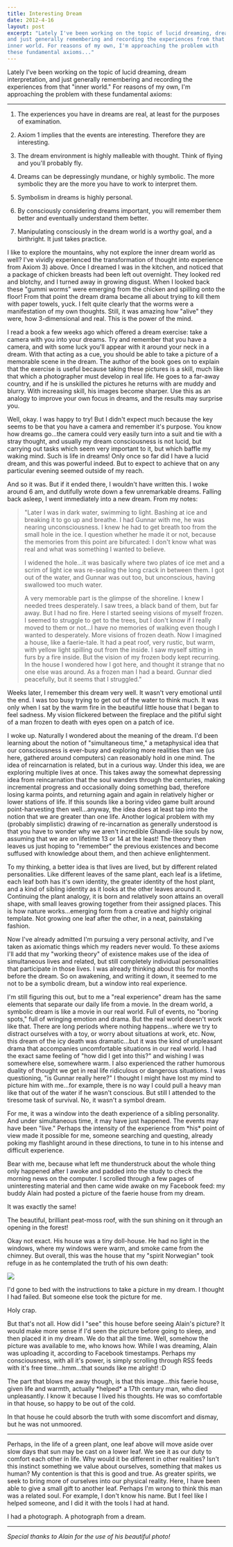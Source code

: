 ```yaml
---
title: Interesting Dream
date: 2012-4-16
layout: post
excerpt: "Lately I've been working on the topic of lucid dreaming, dream interpretation,
and just generally remembering and recording the experiences from that
inner world. For reasons of my own, I'm approaching the problem with
these fundamental axioms..."
---
```


Lately I've been working on the topic of lucid dreaming, dream interpretation,
and just generally remembering and recording the experiences from that
"inner world." For reasons of my own, I'm approaching the problem with
these fundamental axioms:

---  
  
1) The experiences you have in dreams are real, at least for the purposes
of examination.
  
  
2) Axiom 1 implies that the events are interesting. Therefore they are
interesting.
  
  
3) The dream environment is highly malleable with thought. Think of flying
and you'll probably fly.
  
  
4) Dreams can be depressingly mundane, or highly symbolic. The more symbolic
they are the more you have to work to interpret them.
  
  
5) Symbolism in dreams is highly personal.
  
  
6) By consciously considering dreams important, you will remember them
better and eventually understand them better.
  
  
7) Manipulating consciously in the dream world is a worthy goal, and a
birthright. It just takes practice.
  
  
I like to explore the mountains, why not explore the inner dream world
as well? I've vividly experienced the transformation of thought into experience
from Axiom 3) above. Once I dreamed I was in the kitchen, and noticed that
a package of chicken breasts had been left out overnight. They looked red
and blotchy, and I turned away in growing disgust. When I looked back these
"gummi worms" were emerging from the chicken and spilling onto the floor!
From that point the dream drama became all about trying to kill them with
paper towels, yuck. I felt quite clearly that the worms were a manifestation
of my own thoughts. Still, it was amazing how "alive" they were, how 3-dimensional
and real. This is the power of the mind.
  
  
I read a book a few weeks ago which offered a dream exercise: take a camera
with you into your dreams. Try and remember that you have a camera, and
with some luck you'll appear with it around your neck in a dream. With
that acting as a cue, you should be able to take a picture of a memorable
scene in the dream. The author of the book goes on to explain that the
exercise is useful because taking these pictures is a skill, much like
that which a photographer must develop in real life. He goes to a far-away
country, and if he is unskilled the pictures he returns with are muddy
and blurry. With increasing skill, his images become sharper. Use this
as an analogy to improve your own focus in dreams, and the results may
surprise you.
  
  
Well, okay. I was happy to try! But I didn't expect much because the key
seems to be that you have a camera and remember it's purpose. You know
how dreams go...the camera could very easily turn into a suit and tie with
a stray thought, and usually my dream consciousness is not lucid, but carrying
out tasks which seem very important to it, but which baffle my waking mind.
Such is life in dreams! Only once so far did I have a lucid dream, and
this was powerful indeed. But to expect to achieve that on any particular
evening seemed outside of my reach.
  
  
And so it was. But if it ended there, I wouldn't have written this. I
woke around 6 am, and dutifully wrote down a few unremarkable dreams. Falling
back asleep, I went immediately into a new dream. From my notes:
  
  

> "Later I was in dark water, swimming to light. Bashing at ice and breaking
> it to go up and breathe. I had Gunnar with me, he was nearing unconsciousness.
> I knew he had to get breath too from the small hole in the ice. I question
> whether he made it or not, because the memories from this point are bifurcated:
> I don't know what was real and what was something I wanted to believe.
>   
>   
> I widened the hole...it was basically where two plates of ice met and
> a scrim of light ice was re-sealing the long crack in between them. I got
> out of the water, and Gunnar was out too, but unconscious, having swallowed
> too much water.
>   
>   
> A very memorable part is the glimpse of the shoreline. I knew I needed
> trees desperately. I saw trees, a black band of them, but far away. But
> I had no fire. Here I started seeing visions of myself frozen. I seemed
> to struggle to get to the trees, but I don't know if I really moved to
> them or not...I have no memories of walking even though I wanted to desperately.
> More visions of frozen death. Now I imagined a house, like a faerie-tale.
> It had a peat roof, very rustic, but warm, with yellow light spilling out
> from the inside. I saw myself sitting in furs by a fire inside. But the
> vision of my frozen body kept recurring. In the house I wondered how I
> got here, and thought it strange that no one else was around. As a frozen
> man I had a beard. Gunnar died peacefully, but it seems that I struggled."

  
Weeks later, I remember this dream very well. It wasn't very emotional
until the end. I was too busy trying to get out of the water to think much.
It was only when I sat by the warm fire in the beautiful little house that
I began to feel sadness. My vision flickered between the fireplace and
the pitiful sight of a man frozen to death with eyes open on a patch of
ice.
  
  
I woke up. Naturally I wondered about the meaning of the dream. I'd been
learning about the notion of "simultaneous time," a metaphysical idea that
our consciousness is ever-busy and exploring more realities than we (us
here, gathered around computers) can reasonably hold in one mind. The idea
of reincarnation is related, but in a curious way. Under this idea, we
are exploring multiple lives at once. This takes away the somewhat depressing
idea from reincarnation that the soul wanders through the centuries, making
incremental progress and occasionally doing something bad, therefore losing
karma points, and returning again and again in relatively higher or lower
stations of life. If this sounds like a boring video game built around
point-harvesting then well...anyway, the idea does at least tap into the
notion that we are greater than one life. Another logical problem with
my (probably simplistic) drawing of re-incarnation as generally understood
is that you have to wonder why we aren't incredible Ghandi-like souls by
now, assuming that we are on lifetime 13 or 14 at the least! The theory
then leaves us just hoping to "remember" the previous existences and become
suffused with knowledge about them, and then achieve enlightenment.
  
  
To my thinking, a better idea is that lives are lived, but by different
related personalities. Like different leaves of the same plant, each leaf
is a lifetime, each leaf both has it's own identity, the greater identity
of the host plant, and a kind of sibling identity as it looks at the other
leaves around it. Continuing the plant analogy, it is born and relatively
soon attains an overall shape, with small leaves growing together from
their assigned places. This is how nature works...emerging form from a
creative and highly original template. Not growing one leaf after the other,
in a neat, painstaking fashion.
  
  
Now I've already admitted I'm pursuing a very personal activity, and I've
taken as axiomatic things which my readers never would. To these axioms
I'll add that my "working theory" of existence makes use of the idea of
simultaneous lives and related, but still completely individual personalities
that participate in those lives. I was already thinking about this for
months before the dream. So on awakening, and writing it down, it seemed
to me not to be a symbolic dream, but a window into real experience.
  
  
I'm still figuring this out, but to me a "real experience" dream has the
same elements that separate our daily life from a movie. In the dream world,
a symbolic dream is like a movie in our real world. Full of events, no
"boring spots," full of wringing emotion and drama. But the real world
doesn't work like that. There are long periods where nothing happens...where
we try to distract ourselves with a toy, or worry about situations at work,
etc. Now, this dream of the icy death was dramatic...but it was the kind
of unpleasant drama that accompanies uncomfortable situations in our real
world. I had the exact same feeling of "how did I get into this?" and wishing
I was somewhere else, somewhere warm. I also experienced the rather humorous
duality of thought we get in real life ridiculous or dangerous situations.
I was questioning, "is Gunnar really here?" I thought I might have lost
my mind to picture him with me...for example, there is no way I could pull
a heavy man like that out of the water if he wasn't conscious. But still
I attended to the tiresome task of survival. No, it wasn't a symbol dream.
  
  
For me, it was a window into the death experience of a sibling personality.
And under simultaneous time, it may have just happened. The events may
have been "live." Perhaps the intensity of the experience from \*his\* point
of view made it possible for me, someone searching and questing, already
poking my flashlight around in these directions, to tune in to his intense
and difficult experience.
  
  
Bear with me, because what left me thunderstruck about the whole thing
only happened after I awoke and padded into the study to check the morning
news on the computer. I scrolled through a few pages of uninteresting material
and then came wide awake on my Facebook feed: my buddy Alain had posted
a picture of the faerie house from my dream.
  
  
It was exactly the same!
  
  
The beautiful, brilliant peat-moss roof, with the sun shining on it through
an opening in the forest!
  
  
Okay not exact. His house was a tiny doll-house. He had no light in the
windows, where my windows were warm, and smoke came from the chimney. But
overall, this was the house that my "spirit Norwegian" took refuge in as
he contemplated the truth of his own death:
  

  
[![](http://farm8.static.flickr.com/7234/6937114232_b300d6bc10_b.jpg)](http://www.flickr.com/photos/ripsawridge/6937114232/)
  
  
I'd gone to bed with the instructions to take a picture in my dream. I
thought I had failed. But someone else took the picture for me.
  
  
Holy crap.
  
  
But that's not all. How did I "see" this house before seeing Alain's picture?
It would make more sense if I'd seen the picture before going to sleep,
and then placed it in my dream. We do that all the time. Well, somehow
the picture was available to me, who knows how. While I was dreaming, Alain
was uploading it, according to Facebook timestamps. Perhaps my consciousness,
with all it's power, is simply scrolling through RSS feeds with it's free
time...hmm...that sounds like me alright! :D
  
  
The part that blows me away though, is that this image...this faerie house,
given life and warmth, actually \*helped\* a 17th century man, who died unpleasantly.
I know it because I lived his thoughts. He was so comfortable in that house,
so happy to be out of the cold.
  
  
In that house he could absorb the truth with some discomfort and dismay,
but he was not unmoored.
  
  
  
  
  
  
  
  

---

  
Perhaps, in the life of a green plant, one leaf above will move aside
over slow days that sun may be cast on a lower leaf. We see it as our duty
to comfort each other in life. Why would it be different in other realities?
Isn't this instinct something we value about ourselves, something that
makes us human? My contention is that this is good and true. As greater
spirits, we seek to bring more of ourselves into our physical reality.
Here, I have been able to give a small gift to another leaf. Perhaps I'm
wrong to think this man was a related soul. For example, I don't know his
name. But I feel like I helped someone, and I did it with the tools I had
at hand.
  
  
I had a photograph. A photograph from a dream.
  
  
  

---

  
_Special thanks to Alain for the use of his beautiful photo!_
